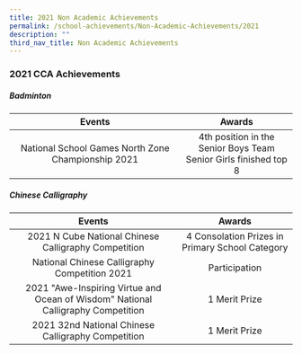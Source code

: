 ```yaml
---
title: 2021 Non Academic Achievements
permalink: /school-achievements/Non-Academic-Achievements/2021
description: ""
third_nav_title: Non Academic Achievements
---
```

### 2021 CCA Achievements

##### Badminton

| Events 	| Awards 	|
|:---:	|:---:	|
| National School Games North Zone Championship 2021 	| 4th position in the Senior Boys Team<br>Senior Girls finished top 8 	|

##### Chinese Calligraphy

| Events 	| Awards 	|
|:---:	|:---:	|
| 2021 N Cube National Chinese Calligraphy Competition 	| 4 Consolation Prizes in Primary School Category 	|
| National Chinese Calligraphy Competition 2021 	| Participation 	|
| 2021 "Awe-Inspiring Virtue and Ocean of Wisdom" National Calligraphy Competition 	| 1 Merit Prize 	|
| 2021 32nd National Chinese Calligraphy Competition 	| 1 Merit Prize 	|